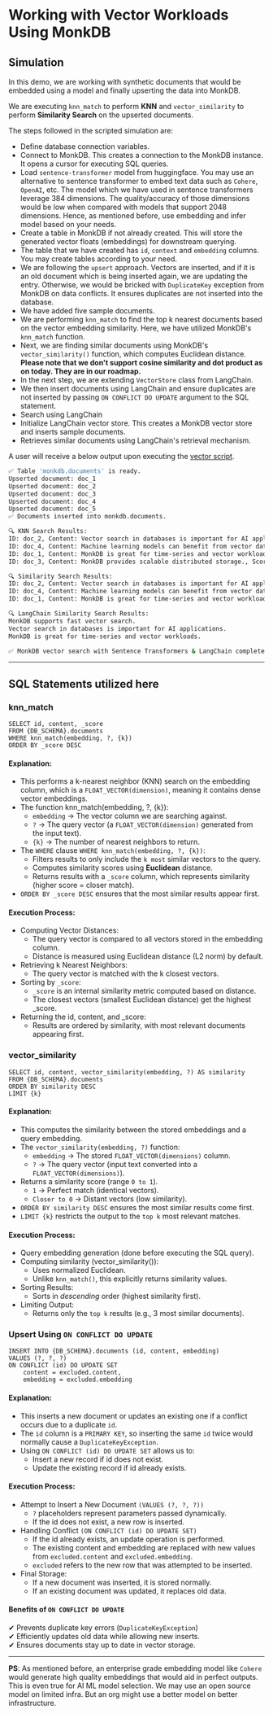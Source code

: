 # Working with Vector Workloads Using MonkDB

## Simulation

In this demo, we are working with synthetic documents that would be embedded using a model and finally upserting the data into MonkDB.

We are executing `knn_match` to perform **KNN** and `vector_similarity` to perform **Similarity Search** on the upserted documents.

The steps followed in the scripted simulation are:

- Define database connection variables. 
- Connect to MonkDB. This creates a connection to the MonkDB instance. It opens a cursor for executing SQL queries.
- Load `sentence-transformer` model from huggingface. You may use an alternative to sentence transformer to embed text data such as `Cohere`, `OpenAI`, etc. The model which we have used in sentence transformers leverage 384 dimensions. The quality/accuracy of those dimensions would be low when compared with models that support 2048 dimensions. Hence, as mentioned before, use embedding and infer model based on your needs.
- Create a table in MonkDB if not already created. This will store the generated vector floats (embeddings) for downstream querying.
- The table that we have created has `id`, `context` and `embedding` columns. You may create tables according to your need.
- We are following the `upsert` approach. Vectors are inserted, and if it is an old document which is being inserted again, we are updating the entry. Otherwise, we would be bricked with `DuplicateKey` exception from MonkDB on data conflicts. It ensures duplicates are not inserted into the database.
- We have added five sample documents. 
- We are performing `knn_match` to find the top k nearest documents based on the vector embedding similarity. Here, we have utilized MonkDB's `knn_match` function.
- Next, we are finding similar documents using MonkDB's `vector_similarity()` function, which computes Euclidean distance. **Please note that we don't support cosine similarity and dot product as on today. They are in our roadmap.**
- In the next step, we are extending `VectorStore` class from LangChain.
- We then insert documents using LangChain and ensure duplicates are not inserted by passing `ON CONFLICT DO UPDATE` argument to the SQL statement.
- Search using LangChain
- Initialize LangChain vector store. This creates a MonkDB vector store and inserts sample documents.
- Retrieves similar documents using LangChain's retrieval mechanism.

A user will receive a below output upon executing the [vector script](vector_ops.py).

```zsh  
✅ Table 'monkdb.documents' is ready.
Upserted document: doc_1
Upserted document: doc_2
Upserted document: doc_3
Upserted document: doc_4
Upserted document: doc_5
✅ Documents inserted into monkdb.documents.

🔍 KNN Search Results:
ID: doc_2, Content: Vector search in databases is important for AI applications., Score: 0.7389452
ID: doc_4, Content: Machine learning models can benefit from vector databases., Score: 0.59701025
ID: doc_1, Content: MonkDB is great for time-series and vector workloads., Score: 0.45875195
ID: doc_3, Content: MonkDB provides scalable distributed storage., Score: 0.39378193

🔍 Similarity Search Results:
ID: doc_2, Content: Vector search in databases is important for AI applications., Similarity: 0.7389452
ID: doc_4, Content: Machine learning models can benefit from vector databases., Similarity: 0.59701025
ID: doc_1, Content: MonkDB is great for time-series and vector workloads., Similarity: 0.45875195

🔍 LangChain Similarity Search Results:
MonkDB supports fast vector search.
Vector search in databases is important for AI applications.
MonkDB is great for time-series and vector workloads.

✅ MonkDB vector search with Sentence Transformers & LangChain completed successfully under schema 'monkdb'!
```

---

## SQL Statements utilized here

### knn_match

```psql
SELECT id, content, _score
FROM {DB_SCHEMA}.documents
WHERE knn_match(embedding, ?, {k})  
ORDER BY _score DESC
```

#### Explanation:
- This performs a k-nearest neighbor (KNN) search on the embedding column, which is a `FLOAT_VECTOR(dimension)`, meaning it contains dense vector embeddings. 
- The function knn_match(embedding, ?, {k}):
  - `embedding` → The vector column we are searching against. 
  - `?` → The query vector (a `FLOAT_VECTOR(dimension)` generated from the input text). 
  - `{k}` → The number of nearest neighbors to return.
- The `WHERE` clause `WHERE knn_match(embedding, ?, {k})`:
  - Filters results to only include the `k most` similar vectors to the query. 
  - Computes similarity scores using **Euclidean** distance.
  - Returns results with a `_score` column, which represents similarity (higher score = closer match).
- `ORDER BY _score DESC` ensures that the most similar results appear first.

#### Execution Process:
- Computing Vector Distances:
  - The query vector is compared to all vectors stored in the embedding column. 
  - Distance is measured using Euclidean distance (L2 norm) by default.
- Retrieving k Nearest Neighbors:
  - The query vector is matched with the k closest vectors.
- Sorting by `_score`:
  - `_score` is an internal similarity metric computed based on distance. 
  - The closest vectors (smallest Euclidean distance) get the highest _score.
- Returning the id, content, and _score:
  - Results are ordered by similarity, with most relevant documents appearing first.

### vector_similarity

```psql
SELECT id, content, vector_similarity(embedding, ?) AS similarity 
FROM {DB_SCHEMA}.documents 
ORDER BY similarity DESC
LIMIT {k}
```
#### Explanation:
- This computes the similarity between the stored embeddings and a query embedding. 
- The `vector_similarity(embedding, ?)` function:
  - `embedding` → The stored `FLOAT_VECTOR(dimensions)` column. 
  - `?` → The query vector (input text converted into a `FLOAT_VECTOR(dimensions)`). 
- Returns a similarity score (range `0 to 1`). 
  - `1` → Perfect match (identical vectors). 
  - `Closer to 0` → Distant vectors (low similarity).
- `ORDER BY similarity DESC` ensures the most similar results come first.
- `LIMIT {k}` restricts the output to the `top k` most relevant matches.

#### Execution Process:
- Query embedding generation (done before executing the SQL query). 
- Computing similarity (vector_similarity()):
  - Uses normalized Euclidean.
  - Unlike `knn_match()`, this explicitly returns similarity values.
- Sorting Results:
  - Sorts in *descending* order (highest similarity first).
- Limiting Output:
  - Returns only the `top k` results (e.g., 3 most similar documents).

### Upsert Using `ON CONFLICT DO UPDATE`

```psql
INSERT INTO {DB_SCHEMA}.documents (id, content, embedding) 
VALUES (?, ?, ?)
ON CONFLICT (id) DO UPDATE SET 
    content = excluded.content, 
    embedding = excluded.embedding
```

#### Explanation:
- This inserts a new document or updates an existing one if a conflict occurs due to a duplicate `id`. 
- The `id` column is a `PRIMARY KEY`, so inserting the same `id` twice would normally cause a `DuplicateKeyException`. 
- Using `ON CONFLICT (id) DO UPDATE SET` allows us to:
  - Insert a new record if id does not exist. 
  - Update the existing record if id already exists.

#### Execution Process:
- Attempt to Insert a New Document `(VALUES (?, ?, ?))`
  - `?` placeholders represent parameters passed dynamically. 
  - If the id does not exist, a new row is inserted.
- Handling Conflict `(ON CONFLICT (id) DO UPDATE SET)`
  - If the id already exists, an update operation is performed. 
  - The existing content and embedding are replaced with new values from `excluded.content` and `excluded.embedding`. 
  - `excluded` refers to the new row that was attempted to be inserted.
- Final Storage:
  - If a new document was inserted, it is stored normally. 
  - If an existing document was updated, it replaces old data.

#### Benefits of `ON CONFLICT DO UPDATE`

✔ Prevents duplicate key errors (`DuplicateKeyException`)  
✔ Efficiently updates old data while allowing new inserts.  
✔ Ensures documents stay up to date in vector storage.

---

**PS**: As mentioned before, an enterprise grade embedding model like `Cohere` would generate high quality embeddings that would aid in perfect outputs. This is even true for AI ML model selection. We may use an open source model on limited infra. But an org might use a better model on better infrastructure.